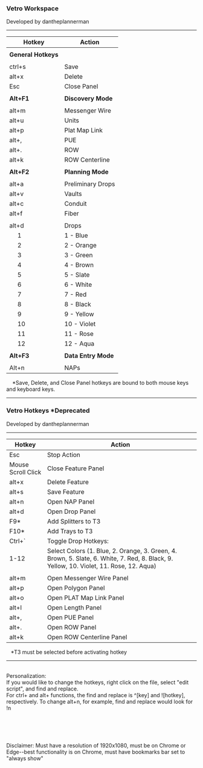 <h3>Vetro Workspace</h3>
Developed by dantheplannerman

---------------------------------------------------------------------------

| **Hotkey**     | **Action**           |
|----------------|----------------------|
|||
| **General Hotkeys** |                 |
|||
| ctrl+s         | Save                 |
| alt+x          | Delete               |
| Esc            | Close Panel          |
|||
| **Alt+F1** |  **Discovery Mode**      |
|||
| alt+m          | Messenger Wire       |
| alt+u          | Units                |
| alt+p          | Plat Map Link        |
| alt+,          | PUE                  |
| alt+.          | ROW                  |
| alt+k          | ROW Centerline       |
|||
| **Alt+F2** |  **Planning Mode**       |
|||
| alt+a          | Preliminary Drops    |
| alt+v          | Vaults               |
| alt+c          | Conduit              |
| alt+f          | Fiber                |
|||
| alt+d          | Drops                |
|&nbsp;&nbsp;&nbsp;&nbsp;&nbsp;1         | 1 - Blue             |
|&nbsp;&nbsp;&nbsp;&nbsp;&nbsp;2         | 2 - Orange           |
|&nbsp;&nbsp;&nbsp;&nbsp;&nbsp;3         | 3 - Green            |
|&nbsp;&nbsp;&nbsp;&nbsp;&nbsp;4         | 4 - Brown            |
|&nbsp;&nbsp;&nbsp;&nbsp;&nbsp;5         | 5 - Slate            |
|&nbsp;&nbsp;&nbsp;&nbsp;&nbsp;6         | 6 - White            |
|&nbsp;&nbsp;&nbsp;&nbsp;&nbsp;7         | 7 - Red              |
|&nbsp;&nbsp;&nbsp;&nbsp;&nbsp;8         | 8 - Black            |
|&nbsp;&nbsp;&nbsp;&nbsp;&nbsp;9         | 9 - Yellow           |
|&nbsp;&nbsp;&nbsp;&nbsp;&nbsp;10         | 10 - Violet          |
|&nbsp;&nbsp;&nbsp;&nbsp;&nbsp;11         | 11 - Rose            |
|&nbsp;&nbsp;&nbsp;&nbsp;&nbsp;12         | 12 - Aqua            |
|||
| **Alt+F3** |  **Data Entry Mode**       |
|||
| Alt+n      |  NAPs                     |




&nbsp;&nbsp;&nbsp; *Save, Delete, and Close Panel hotkeys are bound to both mouse keys and keyboard keys.

---------------------------------------------------------------------------

<h3>Vetro Hotkeys *Deprecated</h3>
Developed by dantheplannerman

---------------------------------------------------------------------------

| Hotkey        | Action                                      |
|---------------|---------------------------------------------|
| Esc | Stop Action                                           |
| Mouse Scroll Click | Close Feature Panel                     |
| alt+x        | Delete Feature                              |
| alt+s        | Save Feature                                |
| alt+n         | Open NAP Panel                             |
| alt+d         | Open Drop Panel                            |
| F9*           | Add Splitters to T3                        |
| F10*          | Add Trays to T3                        |
| Ctrl+`        | Toggle Drop Hotkeys:                       |
| 1-12 | Select Colors (1. Blue, 2. Orange, 3. Green, 4. Brown, 5. Slate, 6. White, 7. Red, 8. Black, 9. Yellow, 10. Violet, 11. Rose, 12. Aqua) |
|||
| alt+m | Open Messenger Wire Panel                         |
| alt+p | Open Polygon Panel                         |
| alt+o | Open PLAT Map Link Panel                         |
| alt+l | Open Length Panel                         |
| alt+, | Open PUE Panel                         |
| alt+. | Open ROW Panel                         |
| alt+k | Open ROW Centerline Panel                         |

&nbsp;&nbsp;&nbsp;*T3 must be selected before activating hotkey

---------------------------------------------------------------------------
<br>Personalization:
<br>If you would like to change the hotkeys, right click on the file, select "edit script", and find and replace.
<br>For ctrl+ and alt+ functions, the find and replace is ^[key] and ![hotkey], respectively. To change alt+n, for example, find and replace would look for !n
<br>
<br>
<br>
<br>
<br>
<p>Disclaimer: Must have a resolution of 1920x1080, must be on Chrome or Edge--best functionality is on Chrome, must have bookmarks bar set to "always show"</p>

